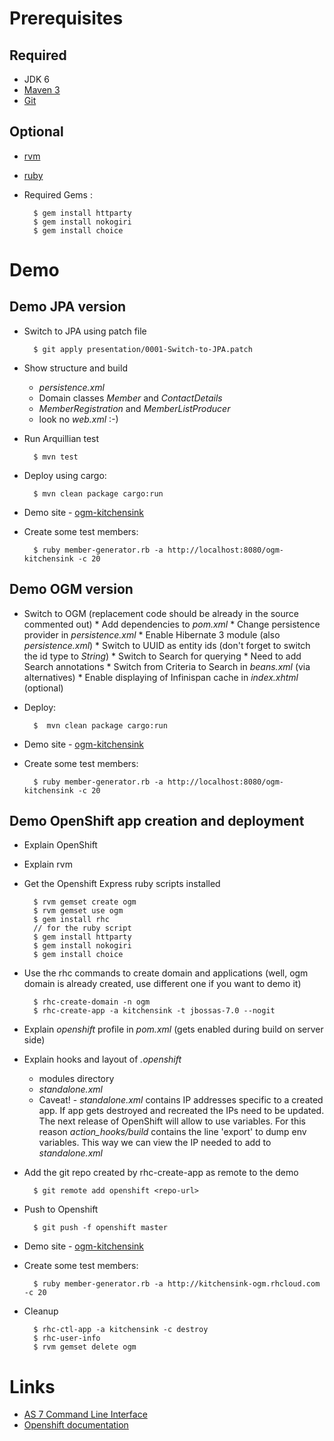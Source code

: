 # Prerequisites

## Required

* JDK 6
* [Maven 3](http://maven.apache.org/)
* [Git](http://git-scm.com/)

## Optional

* [rvm](http://beginrescueend.com/)
* [ruby](http://www.ruby-lang.org/en/)
* Required Gems :

        $ gem install httparty
        $ gem install nokogiri
        $ gem install choice


# Demo

## Demo JPA version

* Switch to JPA using patch file

        $ git apply presentation/0001-Switch-to-JPA.patch

* Show structure and build
    * _persistence.xml_
    * Domain classes _Member_ and _ContactDetails_
    * _MemberRegistration_ and _MemberListProducer_
    * look no _web.xml_ :-)
* Run Arquillian test

        $ mvn test

* Deploy using cargo:
 
        $ mvn clean package cargo:run

* Demo site - [ogm-kitchensink](http://localhost:8080/ogm-kitchensink)
* Create some test members:

        $ ruby member-generator.rb -a http://localhost:8080/ogm-kitchensink -c 20

## Demo OGM version
* Switch to OGM (replacement code should be already in the source commented out)
       * Add dependencies to _pom.xml_
       * Change persistence provider in _persistence.xml_
       * Enable Hibernate 3 module (also _persistence.xml_)
       * Switch to UUID as entity ids (don't forget to switch the id type to _String_)
       * Switch to Search for querying
           * Need to add Search annotations
           * Switch from Criteria to Search in _beans.xml_  (via alternatives)
       * Enable displaying of Infinispan cache in _index.xhtml_ (optional)
* Deploy:

        $  mvn clean package cargo:run

* Demo site - [ogm-kitchensink](http://localhost:8080/ogm-kitchensink)
* Create some test members:

        $ ruby member-generator.rb -a http://localhost:8080/ogm-kitchensink -c 20

## Demo OpenShift app creation and deployment

* Explain OpenShift
* Explain rvm
* Get the Openshift Express ruby scripts installed

        $ rvm gemset create ogm
        $ rvm gemset use ogm
        $ gem install rhc
        // for the ruby script
        $ gem install httparty
        $ gem install nokogiri
        $ gem install choice

* Use the rhc commands to create domain and applications (well, ogm domain is already created, use different one if you want to demo it)

        $ rhc-create-domain -n ogm
        $ rhc-create-app -a kitchensink -t jbossas-7.0 --nogit

* Explain _openshift_ profile in _pom.xml_ (gets enabled during build on server side)
* Explain hooks and layout of _.openshift_
    * modules directory
    * _standalone.xml_
    * Caveat! - _standalone.xml_ contains IP addresses specific to a created app. If app gets destroyed and recreated the IPs need to be updated.
    The next release of OpenShift will allow to use variables. For this reason _action_hooks/build_  contains the line 'export' to dump env variables.
    This way we can view the IP needed to add to _standalone.xml_
* Add the git repo created by rhc-create-app as remote to the demo

        $ git remote add openshift <repo-url>

* Push to Openshift

        $ git push -f openshift master

* Demo site - [ogm-kitchensink](http://kitchensink-ogm.rhcloud.com)
* Create some test members:

        $ ruby member-generator.rb -a http://kitchensink-ogm.rhcloud.com -c 20

* Cleanup

        $ rhc-ctl-app -a kitchensink -c destroy
        $ rhc-user-info
        $ rvm gemset delete ogm

# Links

* [AS 7 Command Line Interface](http://www.hibernate.org/subprojects/ogm.html)
* [Openshift documentation](https://www.redhat.com/openshift/documents)

